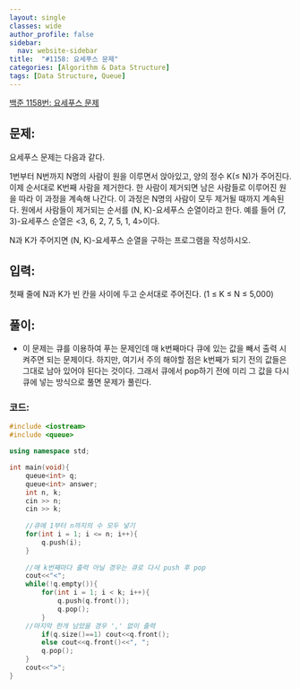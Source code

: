 ```yaml
---
layout: single
classes: wide
author_profile: false
sidebar:
  nav: website-sidebar
title:  "#1158: 요세푸스 문제"
categories: [Algorithm & Data Structure]
tags: [Data Structure, Queue]
---
```


[백준 1158번: 요세푸스 문제](https://www.acmicpc.net/problem/1158)

## 문제:

요세푸스 문제는 다음과 같다.

1번부터 N번까지 N명의 사람이 원을 이루면서 앉아있고, 양의 정수 K(≤ N)가 주어진다. 이제 순서대로 K번째 사람을 제거한다. 한 사람이 제거되면 남은 사람들로 이루어진 원을 따라 이 과정을 계속해 나간다. 이 과정은 N명의 사람이 모두 제거될 때까지 계속된다. 원에서 사람들이 제거되는 순서를 (N, K)-요세푸스 순열이라고 한다. 예를 들어 (7, 3)-요세푸스 순열은 <3, 6, 2, 7, 5, 1, 4>이다.

N과 K가 주어지면 (N, K)-요세푸스 순열을 구하는 프로그램을 작성하시오.

## 입력:

첫째 줄에 N과 K가 빈 칸을 사이에 두고 순서대로 주어진다. (1 ≤ K ≤ N ≤ 5,000)

## 풀이:

- 이 문제는 큐를 이용하여 푸는 문제인데 매 k번째마다 큐에 있는 값을 빼서 출력 시켜주면 되는 문제이다. 하지만, 여기서 주의 해야할 점은 k번째가 되기 전의 값들은 그대로 남아 있어야 된다는 것이다. 그래서 큐에서 pop하기 전에 미리 그 값을 다시 큐에 넣는 방식으로 풀면 문제가 풀린다.

### 코드:

```cpp
#include <iostream>
#include <queue>

using namespace std;

int main(void){
	queue<int> q;
	queue<int> answer;
	int n, k;
	cin >> n;
	cin >> k;
	
	//큐에 1부터 n까지의 수 모두 넣기
	for(int i = 1; i <= n; i++){
		q.push(i);
	}
	
	//매 k번째마다 출력 아닐 경우는 큐로 다시 push 후 pop
	cout<<"<";
	while(!q.empty()){
		for(int i = 1; i < k; i++){
			q.push(q.front());
			q.pop();
		}
	//마지막 한개 남았을 경우 ',' 없이 출력
		if(q.size()==1) cout<<q.front();
		else cout<<q.front()<<", ";
		q.pop();
	}
	cout<<">";
}
```
